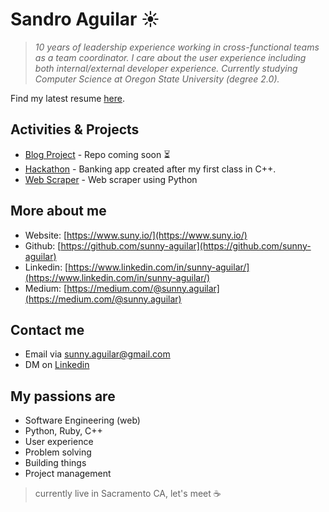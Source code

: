 # Sandro Aguilar :sunny:
> *10 years of leadership experience working in cross-functional teams as a team coordinator. I care about the user experience including both internal/external developer experience. Currently studying Computer Science at Oregon State University (degree 2.0).*

Find my latest resume [here](http://shorturl.at/kvz68).

## Activities & Projects
- [Blog Project](http://ajaxdapp.xyz/) - Repo coming soon :hourglass_flowing_sand:
- [Hackathon](https://devpost.com/software/banking-application) - Banking app created after my first class in C++.
- [Web Scraper](https://github.com/sunny-aguilar/py-web-scraper/blob/master/scraper-github-trending.py) - Web scraper using Python

## More about me
- Website: [https://www.suny.io/](https://www.suny.io/)
- Github: [https://github.com/sunny-aguilar](https://github.com/sunny-aguilar)
- Linkedin: [https://www.linkedin.com/in/sunny-aguilar/](https://www.linkedin.com/in/sunny-aguilar/)
- Medium: [https://medium.com/@sunny.aguilar](https://medium.com/@sunny.aguilar)

## Contact me
- Email via sunny.aguilar@gmail.com
- DM on [ Linkedin](https://www.linkedin.com/in/sunny-aguilar/)

## My passions are
- Software Engineering (web)
- Python, Ruby, C++
- User experience
- Problem solving
- Building things
- Project management

> currently live in Sacramento CA, let's meet :coffee:
